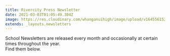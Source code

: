 ```yaml
---
title: Rivercity Press Newsletter
date: 2021-03-03T01:05:49.304Z
image: https://res.cloudinary.com/whanganuihigh/image/upload/v1645561527/newsletters/_RIVERCITY_PRESS_february_2022_web3.pdf
extends: _layouts.newsletters
---
```


School Newsletters are released every month and occasionally at certain times throughout the year.  
Find them below.